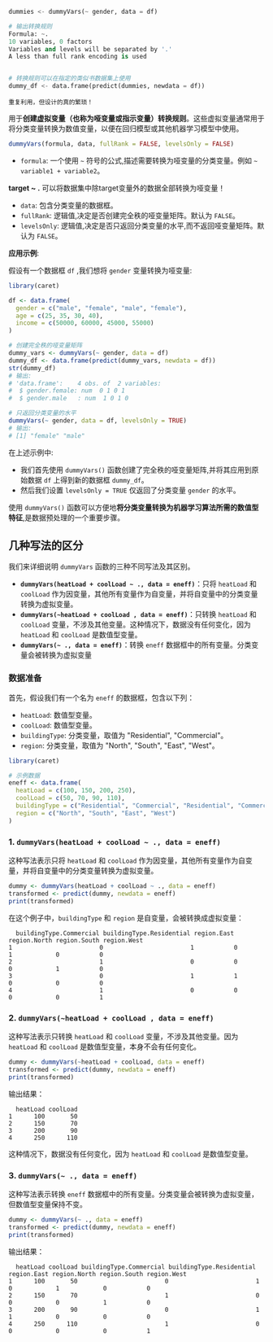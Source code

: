 ```python
dummies <- dummyVars(~ gender, data = df)

# 输出转换规则
Formula: ~.
10 variables, 0 factors
Variables and levels will be separated by '.'
A less than full rank encoding is used


# 转换规则可以在指定的类似书数据集上使用
dummy_df <- data.frame(predict(dummies, newdata = df))
```

`重复利用，但设计的真的繁琐！`

用于**创建虚拟变量（也称为哑变量或指示变量）转换规则**。这些虚拟变量通常用于将分类变量转换为数值变量，以便在回归模型或其他机器学习模型中使用。

```r
dummyVars(formula, data, fullRank = FALSE, levelsOnly = FALSE)
```

- `formula`: 一个使用 `~` 符号的公式,描述需要转换为哑变量的分类变量。例如 `~ variable1 + variable2`。

**target ~ .** 可以将数据集中除target变量外的数据全部转换为哑变量！

- `data`: 包含分类变量的数据框。
- `fullRank`: 逻辑值,决定是否创建完全秩的哑变量矩阵。默认为 `FALSE`。
- `levelsOnly`: 逻辑值,决定是否只返回分类变量的水平,而不返回哑变量矩阵。默认为 `FALSE`。

**应用示例**:

假设有一个数据框 `df` ,我们想将 `gender` 变量转换为哑变量:
```r
library(caret)

df <- data.frame(
  gender = c("male", "female", "male", "female"),
  age = c(25, 35, 30, 40),
  income = c(50000, 60000, 45000, 55000)
)

# 创建完全秩的哑变量矩阵
dummy_vars <- dummyVars(~ gender, data = df)
dummy_df <- data.frame(predict(dummy_vars, newdata = df))
str(dummy_df)
# 输出:
# 'data.frame':    4 obs. of  2 variables:
#  $ gender.female: num  0 1 0 1
#  $ gender.male   : num  1 0 1 0

# 只返回分类变量的水平
dummyVars(~ gender, data = df, levelsOnly = TRUE)
# 输出: 
# [1] "female" "male"
```

在上述示例中:
- 我们首先使用 `dummyVars()` 函数创建了完全秩的哑变量矩阵,并将其应用到原始数据 `df` 上得到新的数据框 `dummy_df`。
- 然后我们设置 `levelsOnly = TRUE` 仅返回了分类变量 `gender` 的水平。

使用 `dummyVars()` 函数可以方便地**将分类变量转换为机器学习算法所需的数值型特征**,是数据预处理的一个重要步骤。




## 几种写法的区分
我们来详细说明 `dummyVars` 函数的三种不同写法及其区别。

- **`dummyVars(heatLoad + coolLoad ~ ., data = eneff)`**：只将 `heatLoad` 和 `coolLoad` 作为因变量，其他所有变量作为自变量，并将自变量中的分类变量转换为虚拟变量。
- **`dummyVars(~heatLoad + coolLoad , data = eneff)`**：只转换 `heatLoad` 和 `coolLoad` 变量，不涉及其他变量。这种情况下，数据没有任何变化，因为 `heatLoad` 和 `coolLoad` 是数值型变量。
- **`dummyVars(~ ., data = eneff)`**：转换 `eneff` 数据框中的所有变量。分类变量会被转换为虚拟变量
### 数据准备

首先，假设我们有一个名为 `eneff` 的数据框，包含以下列：

- `heatLoad`: 数值型变量。
- `coolLoad`: 数值型变量。
- `buildingType`: 分类变量，取值为 "Residential", "Commercial"。
- `region`: 分类变量，取值为 "North", "South", "East", "West"。

```r
library(caret)

# 示例数据
eneff <- data.frame(
  heatLoad = c(100, 150, 200, 250),
  coolLoad = c(50, 70, 90, 110),
  buildingType = c("Residential", "Commercial", "Residential", "Commercial"),
  region = c("North", "South", "East", "West")
)
```

### 1. `dummyVars(heatLoad + coolLoad ~ ., data = eneff)`

这种写法表示只将 `heatLoad` 和 `coolLoad` 作为因变量，其他所有变量作为自变量，并将自变量中的分类变量转换为虚拟变量。

```r
dummy <- dummyVars(heatLoad + coolLoad ~ ., data = eneff)
transformed <- predict(dummy, newdata = eneff)
print(transformed)
```

在这个例子中，`buildingType` 和 `region` 是自变量，会被转换成虚拟变量：

```
  buildingType.Commercial buildingType.Residential region.East region.North region.South region.West
1                        0                        1           0            1            0           0
2                        1                        0           0            0            1           0
3                        0                        1           1            0            0           0
4                        1                        0           0            0            0           1
```

### 2. `dummyVars(~heatLoad + coolLoad , data = eneff)`

这种写法表示只转换 `heatLoad` 和 `coolLoad` 变量，不涉及其他变量。因为 `heatLoad` 和 `coolLoad` 是数值型变量，本身不会有任何变化。

```r
dummy <- dummyVars(~heatLoad + coolLoad, data = eneff)
transformed <- predict(dummy, newdata = eneff)
print(transformed)
```

输出结果：

```
  heatLoad coolLoad
1      100       50
2      150       70
3      200       90
4      250      110
```

这种情况下，数据没有任何变化，因为 `heatLoad` 和 `coolLoad` 是数值型变量。

### 3. `dummyVars(~ ., data = eneff)`

这种写法表示转换 `eneff` 数据框中的所有变量。分类变量会被转换为虚拟变量，但数值型变量保持不变。

```r
dummy <- dummyVars(~ ., data = eneff)
transformed <- predict(dummy, newdata = eneff)
print(transformed)
```

输出结果：

```
  heatLoad coolLoad buildingType.Commercial buildingType.Residential region.East region.North region.South region.West
1      100       50                        0                        1           0            1            0           0
2      150       70                        1                        0           0            0            1           0
3      200       90                        0                        1           1            0            0           0
4      250      110                        1                        0           0            0            0           1
```

